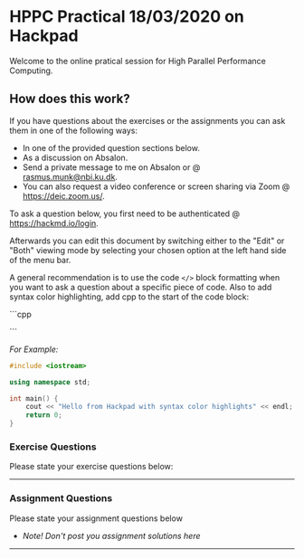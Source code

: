 # HPPC Practical 18/03/2020 on Hackpad

Welcome to the online pratical session for High Parallel Performance Computing.

## How does this work?

If you have questions about the exercises or the assignments you can ask them in one of the following ways:

- In one of the provided question sections below.
- As a discussion on Absalon.
- Send a private message to me on Absalon or @ rasmus.munk@nbi.ku.dk.
- You can also request a video conference or screen sharing via Zoom @ https://deic.zoom.us/.


To ask a question below, you first need to be authenticated @ https://hackmd.io/login.

Afterwards you can edit this document by switching either to the "Edit" or "Both" viewing mode by selecting your chosen option at the left hand side of the menu bar.

A general recommendation is to use the code `</>` block formatting when you want to ask a question about a specific piece of code. Also to add syntax color highlighting, add cpp to the start of the code block:

\`\`\`cpp


\`\`\`

*For Example:*

```cpp
#include <iostream>

using namespace std;

int main() {
    cout << "Hello from Hackpad with syntax color highlights" << endl;
    return 0;
}
```


### Exercise Questions

Please state your exercise questions below:

------------------------------------------




### Assignment Questions

Please state your assignment questions below
- *Note! Don't post you assignment solutions here*

--------------------------------------------

